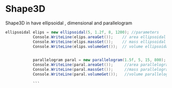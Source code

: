 # Shape3D
Shape3D in have ellipsoidal , dimensional and parallelogram

```csharp
ellipsoidal elips = new ellipsoidal(5, 1.2f, 8, 1200); //parameters
            Console.WriteLine(elips.areaGet());    // area ellipsoidal
            Console.WriteLine(elips.massGet());    // mass ellipsoidal
            Console.WriteLine(elips.volumeGet());  // volume ellipsoidal


            parallelogram paral = new parallelogram(1.5f, 5, 15, 800); //parameters
            Console.WriteLine(paral.areaGet());     //area parallelogram
            Console.WriteLine(paral.massGet());     //mass parallelogram
            Console.WriteLine(paral.volumeGet());   //volume parallelogram
            
            ```
            
